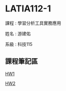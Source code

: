 # LATIA112-1

課程 : 學習分析工具實務應用

姓名 : 游建佑

系級 : 科技115

## 課程筆記區

[HW1](二下午通識/hw11.ipynb)


[HW2](HW2)


